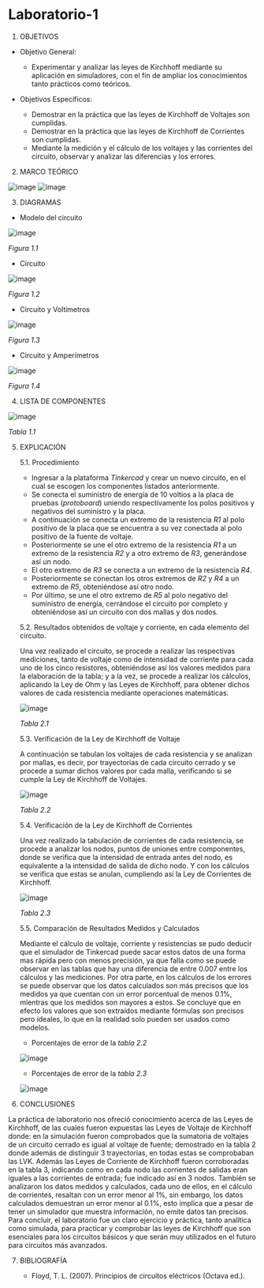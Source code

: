 # Laboratorio-1
1. OBJETIVOS
- Objetivo General:

    - Experimentar y analizar las leyes de Kirchhoff mediante su aplicación en simuladores, con el fin de ampliar los conocimientos tanto prácticos como teóricos.

- Objetivos Específicos:

    - Demostrar en la práctica que las leyes de Kirchhoff de Voltajes son cumplidas.
    - Demostrar en la práctica que las leyes de Kirchhoff de Corrientes son cumplidas.
    - Mediante la medición y el cálculo de los voltajes y las corrientes del circuito, observar y analizar las diferencias y los errores.

2. MARCO TEÓRICO

![image](https://github.com/Matthew-Benitez/Laboratorio-1/blob/main/2020-12-18%20(6).png?raw=true)
![image](https://github.com/Matthew-Benitez/Laboratorio-1/blob/main/2020-12-18%20(8).png?raw=true)

3. DIAGRAMAS

- Modelo del circuito

![image](https://github.com/Matthew-Benitez/Laboratorio-1/blob/main/Diagramas/20201221_213206.jpg)

*Figura 1.1*

- Circuito

![image](https://user-images.githubusercontent.com/75439689/102837560-074eed80-43ca-11eb-89eb-7a74e9d81bd6.png)

*Figura 1.2*

- Circuito y Voltímetros

![image](https://user-images.githubusercontent.com/75439689/102837593-19c92700-43ca-11eb-93ac-4d4344f0b5b0.png)

*Figura 1.3*

- Circuito y Amperímetros

![image](https://user-images.githubusercontent.com/75439689/102837613-277eac80-43ca-11eb-908e-8be461993555.png)

*Figura 1.4*

4. LISTA DE COMPONENTES

![image](https://user-images.githubusercontent.com/75439689/102837452-d1116e00-43c9-11eb-9b84-074ea2931773.png)

*Tabla 1.1*

5. EXPLICACIÓN

   5.1. Procedimiento

     - Ingresar a la plataforma *Tinkercad* y crear un nuevo circuito, en el cual se escogen los componentes listados anteriormente.
     - Se conecta el suministro de energía de 10 voltios a la placa de pruebas (*protoboard*) uniendo respectivamente los polos positivos y negativos del suministro y la placa.
     - A continuación se conecta un extremo de la resistencia *R1* al polo positivo de la placa que se encuentra a su vez conectada al polo positivo de la fuente de voltaje.
     - Posteriormente se une el otro extremo de la resistencia *R1* a un extremo de la resistencia *R2* y a otro extremo de *R3*, generándose así un nodo.
     - El otro extremo de *R3* se conecta a un extremo de la resistencia *R4*.
     - Posteriormente se conectan los otros extremos de *R2* y *R4* a un extremo de *R5*, obteniéndose así otro nodo.
     - Por último, se une el otro extremo de *R5* al polo negativo del suministro de energía, cerrándose el circuito por completo y obteniéndose así un circuito con dos mallas y dos nodos.
     
    5.2. Resultados obtenidos de voltaje y corriente, en cada elemento del circuito.
    
      Una vez realizado el circuito, se procede a realizar las respectivas mediciones, tanto de voltaje como de intensidad de corriente para cada uno de los cinco resistores, obteniéndose así los valores medidos para la elaboración de la tabla; y a la vez, se procede a realizar los cálculos, aplicando la Ley de Ohm y las Leyes de Kirchhoff, para obtener dichos valores de cada resistencia mediante operaciones matemáticas.
      
    ![image](https://github.com/Matthew-Benitez/Laboratorio-1/blob/main/Tablas/2020-12-21%20(2).png)
    
    *Tabla 2.1*  
      
   5.3. Verificación de la Ley de Kirchhoff de Voltaje
   
      A continuación se tabulan los voltajes de cada resistencia y se analizan por mallas, es decir, por trayectorias de cada circuito cerrado y se procede a sumar dichos valores por cada malla, verificando si se cumple la Ley de Kirchhoff de Voltajes.
      
      ![image](https://github.com/Matthew-Benitez/Laboratorio-1/blob/main/Tablas/2020-12-21%20(1).png)
      
      *Tabla 2.2*
      
   5.4. Verificación de la Ley de Kirchhoff de Corrientes
   
      Una vez realizado la tabulación de corrientes de cada resistencia, se procede a analizar los nodos, puntos de uniones entre componentes, donde se verifica que la intensidad de entrada antes del nodo, es equivalente a la intensidad de salida de dicho nodo. Y con los cálculos se verifica que estas se anulan, cumpliendo así la Ley de Corrientes de Kirchhoff.
      
    ![image](https://user-images.githubusercontent.com/75439689/102837059-07022280-43c9-11eb-8c49-d843c51a51fa.png)
    
    *Tabla 2.3*
    
    5.5. Comparación de Resultados Medidos y Calculados
    
      Mediante el cálculo de voltaje, corriente y resistencias se pudo deducir que el simulador de Tinkercad puede sacar estos datos de una forma mas rápida pero con menos precisión, ya que falla como se puede observar en las tablas que hay una diferencia de entre 0.007 entre los cálculos y las mediciones. Por otra parte, en los cálculos de los errores se puede observar que los datos calculados son más precisos que los medidos ya que cuentan con un error porcentual de menos 0.1%, mientras que los medidos son mayores a estos. Se concluye que en efecto los valores que son extraídos mediante fórmulas son precisos pero ideales, lo que en la realidad solo pueden ser usados como modelos.
      
      - Porcentajes de error de la *tabla 2.2*
      
      ![image](https://github.com/Matthew-Benitez/Laboratorio-1/blob/main/2020-12-21%20(3).png)
      
      - Porcentajes de error de la *tabla 2.3*
      
      ![image](https://user-images.githubusercontent.com/75439689/102842026-0f138f80-43d4-11eb-8a83-17c3b79970e4.png)
      
6. CONCLUSIONES

La práctica de laboratorio nos ofreció conocimiento acerca de las Leyes de Kirchhoff, de las cuales fueron expuestas las Leyes de Voltaje de Kirchhoff donde: en la simulación fueron comprobados que la sumatoria de voltajes de un circuito cerrado es igual al voltaje de fuente; demostrado en la tabla 2 donde además de distinguir 3 trayectorias, en todas estas se comprobaban las LVK. Además las Leyes de Corriente de Kirchhoff fueron corroboradas en la tabla 3, indicando como en cada nodo las corrientes de salidas eran iguales a las corrientes de entrada; fue indicado así en 3 nodos. También se analizaron los datos medidos y calculados, cada uno de ellos, en el cálculo de corrientes, resaltan con un error menor al 1%, sin embargo, los datos calculados demuestran un error menor al 0.1%, esto implica que a pesar de tener un simulador que muestra información, no emite datos tan precisos.
Para concluir, el laboratorio fue un claro ejercicio y práctica, tanto analítica como simulada, para practicar y comprobar las leyes de Kirchhoff que son esenciales para los circuitos básicos y que serán muy utilizados en el futuro para circuitos más avanzados.

7. BIBLIOGRAFÍA

   - Floyd, T. L. (2007). Principios de circuitos eléctricos (Octava ed.).
